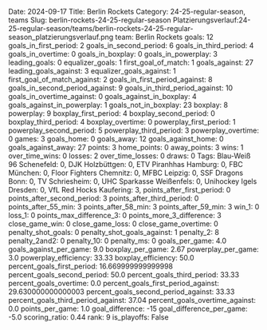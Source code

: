 Date: 2024-09-17
Title: Berlin Rockets
Category: 24-25-regular-season, teams
Slug: berlin-rockets-24-25-regular-season
Platzierungsverlauf:24-25-regular-season/teams/berlin-rockets-24-25-regular-season_platzierungsverlauf.png
team: Berlin Rockets
goals: 12
goals_in_first_period: 2
goals_in_second_period: 6
goals_in_third_period: 4
goals_in_overtime: 0
goals_in_boxplay: 0
goals_in_powerplay: 3
leading_goals: 0
equalizer_goals: 1
first_goal_of_match: 1
goals_against: 27
leading_goals_against: 3
equalizer_goals_against: 1
first_goal_of_match_against: 2
goals_in_first_period_against: 8
goals_in_second_period_against: 9
goals_in_third_period_against: 10
goals_in_overtime_against: 0
goals_against_in_boxplay: 4
goals_against_in_powerplay: 1
goals_not_in_boxplay: 23
boxplay: 8
powerplay: 9
boxplay_first_period: 4
boxplay_second_period: 0
boxplay_third_period: 4
boxplay_overtime: 0
powerplay_first_period: 1
powerplay_second_period: 5
powerplay_third_period: 3
powerplay_overtime: 0
games: 3
goals_home: 0
goals_away: 12
goals_against_home: 0
goals_against_away: 27
points: 3
home_points: 0
away_points: 3
wins: 1
over_time_wins: 0
losses: 2
over_time_losses: 0
draws: 0
Tags:  Blau-Weiß 96 Schenefeld: 0,  DJK Holzbüttgen: 0,  ETV Piranhhas Hamburg: 0,  FBC München: 0,  Floor Fighters Chemnitz: 0,  MFBC Leipzig: 0,  SSF Dragons Bonn: 0,  TV Schriesheim: 0,  UHC Sparkasse Weißenfels: 0,  Unihockey Igels Dresden: 0,  VfL Red Hocks Kaufering: 3,
points_after_first_period: 0
points_after_second_period: 3
points_after_third_period: 0
points_after_55_min: 3
points_after_58_min: 3
points_after_59_min: 3
win_1: 0
loss_1: 0
points_max_difference_3: 0
points_more_3_difference: 3
close_game_win: 0
close_game_loss: 0
close_game_overtime: 0
penalty_shot_goals: 0
penalty_shot_goals_against: 1
penalty_2: 8
penalty_2and2: 0
penalty_10: 0
penalty_ms: 0
goals_per_game: 4.0
goals_against_per_game: 9.0
boxplay_per_game: 2.67
powerplay_per_game: 3.0
powerplay_efficiency: 33.33
boxplay_efficiency: 50.0
percent_goals_first_period: 16.669999999999998
percent_goals_second_period: 50.0
percent_goals_third_period: 33.33
percent_goals_overtime: 0.0
percent_goals_first_period_against: 29.630000000000003
percent_goals_second_period_against: 33.33
percent_goals_third_period_against: 37.04
percent_goals_overtime_against: 0.0
points_per_game: 1.0
goal_difference: -15
goal_difference_per_game: -5.0
scoring_ratio: 0.44
rank: 9
is_playoffs: False
